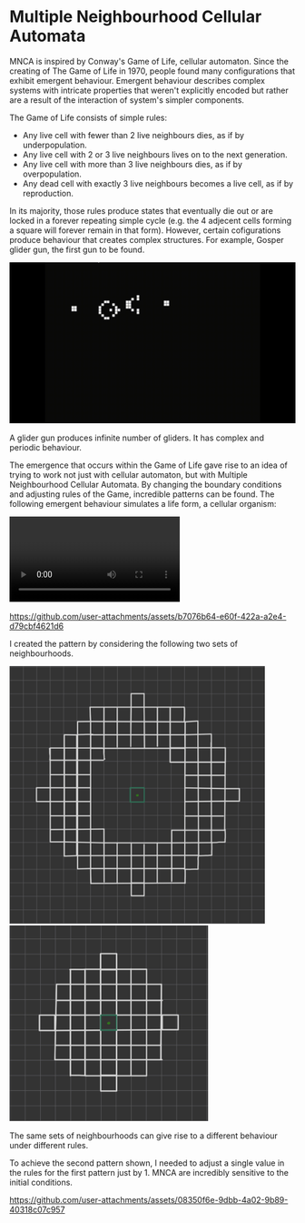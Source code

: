 # Multiple Neighbourhood Cellular Automata
MNCA is inspired by Conway's Game of Life, cellular automaton. Since the creating of The Game of Life in 1970, people found 
many configurations that exhibit emergent behaviour. Emergent behaviour describes complex systems with intricate properties that weren't explicitly encoded but rather are a result of the interaction of system's simpler components. 

The Game of Life consists of simple rules:
* Any live cell with fewer than 2 live neighbours dies, as if by underpopulation.
* Any live cell with 2 or 3 live neighbours lives on to the next generation.
* Any live cell with more than 3 live neighbours dies, as if by overpopulation.
* Any dead cell with exactly 3 live neighbours becomes a live cell, as if by reproduction.

In its majority, those rules produce states that eventually die out or are locked in a forever repeating simple cycle (e.g. the 4 adjecent cells forming a square will forever remain in that form). However, certain cofigurations produce behaviour that creates complex structures. For example, Gosper glider gun, the first gun to be found. 

![Gosper Glider Gun](VisualFiles/Glider_gun.gif)

A glider gun produces infinite number of gliders. It has complex and periodic behaviour. 

The emergence that occurs within the Game of Life gave rise to an idea of trying to work not just with cellular automaton, but with Multiple Neighbourhood Cellular Automata. By changing the boundary conditions and adjusting rules of the Game, incredible patterns can be found. 
The following emergent behaviour simulates a life form, a cellular organism:

<video controls src="VisualFiles/Cells6.mp4" title="The emergence of a cellular life-form"></video>

https://github.com/user-attachments/assets/b7076b64-e60f-422a-a2e4-d79cbf4621d6

I created the pattern by considering the following two sets of neighbourhoods.  

<img src="VisualFiles/Neighbourghood1.JPEG" alt="drawing" width="450" />  <img src="VisualFiles/Neighbourghood2.JPEG" alt="drawing" width="350"/>

The same sets of neighbourhoods can give rise to a different behaviour under different rules.



To achieve the second pattern shown, I needed to adjust a single value in the rules for the first pattern just by 1. MNCA are incredibly sensitive to the initial conditions. 

https://github.com/user-attachments/assets/08350f6e-9dbb-4a02-9b89-40318c07c957

